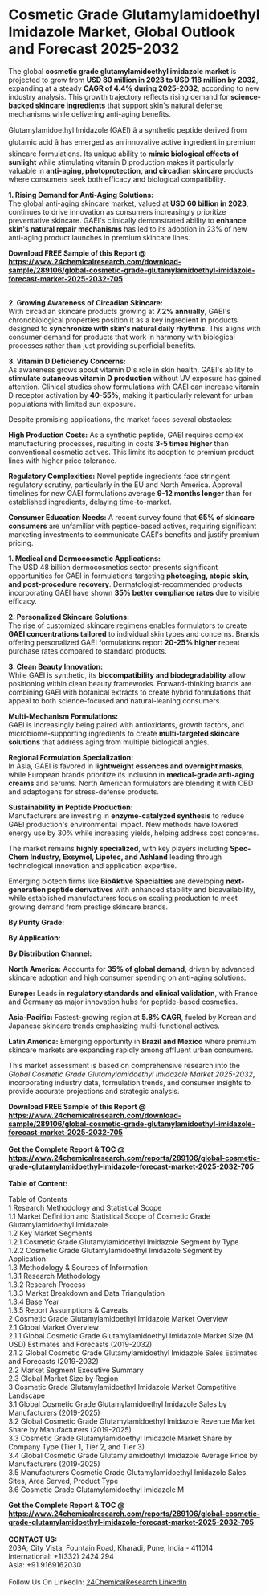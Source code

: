 <h1>Cosmetic Grade Glutamylamidoethyl Imidazole Market, Global Outlook and Forecast 2025-2032</h1><p>The global <strong>cosmetic grade glutamylamidoethyl imidazole market</strong> is projected to grow from <strong>USD 80 million in 2023 to USD 118 million by 2032</strong>, expanding at a steady <strong>CAGR of 4.4% during 2025-2032</strong>, according to new industry analysis. This growth trajectory reflects rising demand for <strong>science-backed skincare ingredients</strong> that support skin's natural defense mechanisms while delivering anti-aging benefits.</p><p>Glutamylamidoethyl Imidazole (GAEI) â a synthetic peptide derived from glutamic acid â has emerged as an innovative active ingredient in premium skincare formulations. Its unique ability to <strong>mimic biological effects of sunlight</strong> while stimulating vitamin D production makes it particularly valuable in <strong>anti-aging, photoprotection, and circadian skincare</strong> products where consumers seek both efficacy and biological compatibility.</p><p><strong>1. Rising Demand for Anti-Aging Solutions:</strong><br>
The global anti-aging skincare market, valued at <strong>USD 60 billion in 2023</strong>, continues to drive innovation as consumers increasingly prioritize preventative skincare. GAEI's clinically demonstrated ability to <strong>enhance skin's natural repair mechanisms</strong> has led to its adoption in 23% of new anti-aging product launches in premium skincare lines.</p><div><b>Download FREE Sample of this Report @ 
            <a href="https://www.24chemicalresearch.com/download-sample/289106/global-cosmetic-grade-glutamylamidoethyl-imidazole-forecast-market-2025-2032-705">
            https://www.24chemicalresearch.com/download-sample/289106/global-cosmetic-grade-glutamylamidoethyl-imidazole-forecast-market-2025-2032-705</a></b></div><br><p><strong>2. Growing Awareness of Circadian Skincare:</strong><br>
With circadian skincare products growing at <strong>7.2% annually</strong>, GAEI's chronobiological properties position it as a key ingredient in products designed to <strong>synchronize with skin's natural daily rhythms</strong>. This aligns with consumer demand for products that work in harmony with biological processes rather than just providing superficial benefits.</p><p><strong>3. Vitamin D Deficiency Concerns:</strong><br>
As awareness grows about vitamin D's role in skin health, GAEI's ability to <strong>stimulate cutaneous vitamin D production</strong> without UV exposure has gained attention. Clinical studies show formulations with GAEI can increase vitamin D receptor activation by <strong>40-55%</strong>, making it particularly relevant for urban populations with limited sun exposure.</p><p>Despite promising applications, the market faces several obstacles:</p><p><strong>High Production Costs:</strong> As a synthetic peptide, GAEI requires complex manufacturing processes, resulting in costs <strong>3-5 times higher</strong> than conventional cosmetic actives. This limits its adoption to premium product lines with higher price tolerance.</p><p><strong>Regulatory Complexities:</strong> Novel peptide ingredients face stringent regulatory scrutiny, particularly in the EU and North America. Approval timelines for new GAEI formulations average <strong>9-12 months longer</strong> than for established ingredients, delaying time-to-market.</p><p><strong>Consumer Education Needs:</strong> A recent survey found that <strong>65% of skincare consumers</strong> are unfamiliar with peptide-based actives, requiring significant marketing investments to communicate GAEI's benefits and justify premium pricing.</p><p><strong>1. Medical and Dermocosmetic Applications:</strong><br>
The USD 48 billion dermocosmetics sector presents significant opportunities for GAEI in formulations targeting <strong>photoaging, atopic skin, and post-procedure recovery</strong>. Dermatologist-recommended products incorporating GAEI have shown <strong>35% better compliance rates</strong> due to visible efficacy.</p><p><strong>2. Personalized Skincare Solutions:</strong><br>
The rise of customized skincare regimens enables formulators to create <strong>GAEI concentrations tailored</strong> to individual skin types and concerns. Brands offering personalized GAEI formulations report <strong>20-25% higher</strong> repeat purchase rates compared to standard products.</p><p><strong>3. Clean Beauty Innovation:</strong><br>
While GAEI is synthetic, its <strong>biocompatibility and biodegradability</strong> allow positioning within clean beauty frameworks. Forward-thinking brands are combining GAEI with botanical extracts to create hybrid formulations that appeal to both science-focused and natural-leaning consumers.</p><p><strong>Multi-Mechanism Formulations:</strong><br>
	GAEI is increasingly being paired with antioxidants, growth factors, and microbiome-supporting ingredients to create <strong>multi-targeted skincare solutions</strong> that address aging from multiple biological angles.</p><p><strong>Regional Formulation Specialization:</strong><br>
	In Asia, GAEI is favored in <strong>lightweight essences and overnight masks</strong>, while European brands prioritize its inclusion in <strong>medical-grade anti-aging creams</strong> and serums. North American formulators are blending it with CBD and adaptogens for stress-defense products.</p><p><strong>Sustainability in Peptide Production:</strong><br>
	Manufacturers are investing in <strong>enzyme-catalyzed synthesis</strong> to reduce GAEI production's environmental impact. New methods have lowered energy use by 30% while increasing yields, helping address cost concerns.</p><p>The market remains <strong>highly specialized</strong>, with key players including <strong>Spec-Chem Industry, Exsymol, Lipotec, and Ashland</strong> leading through technological innovation and application expertise.</p><p>Emerging biotech firms like <strong>BioAktive Specialties</strong> are developing <strong>next-generation peptide derivatives</strong> with enhanced stability and bioavailability, while established manufacturers focus on scaling production to meet growing demand from prestige skincare brands.</p><p><strong>By Purity Grade:</strong></p><p><strong>By Application:</strong></p><p><strong>By Distribution Channel:</strong></p><p><strong>North America:</strong> Accounts for <strong>35% of global demand</strong>, driven by advanced skincare adoption and high consumer spending on anti-aging solutions.</p><p><strong>Europe:</strong> Leads in <strong>regulatory standards and clinical validation</strong>, with France and Germany as major innovation hubs for peptide-based cosmetics.</p><p><strong>Asia-Pacific:</strong> Fastest-growing region at <strong>5.8% CAGR</strong>, fueled by Korean and Japanese skincare trends emphasizing multi-functional actives.</p><p><strong>Latin America:</strong> Emerging opportunity in <strong>Brazil and Mexico</strong> where premium skincare markets are expanding rapidly among affluent urban consumers.</p><p>This market assessment is based on comprehensive research into the <em>Global Cosmetic Grade Glutamylamidoethyl Imidazole Market 2025-2032</em>, incorporating industry data, formulation trends, and consumer insights to provide accurate projections and strategic analysis.</p><div><b>Download FREE Sample of this Report @ 
            <a href="https://www.24chemicalresearch.com/download-sample/289106/global-cosmetic-grade-glutamylamidoethyl-imidazole-forecast-market-2025-2032-705">
            https://www.24chemicalresearch.com/download-sample/289106/global-cosmetic-grade-glutamylamidoethyl-imidazole-forecast-market-2025-2032-705</a></b></div><br><div><b>Get the Complete Report & TOC @ 
            <a href="https://www.24chemicalresearch.com/reports/289106/global-cosmetic-grade-glutamylamidoethyl-imidazole-forecast-market-2025-2032-705">
            https://www.24chemicalresearch.com/reports/289106/global-cosmetic-grade-glutamylamidoethyl-imidazole-forecast-market-2025-2032-705</a></b></div><br>
            <b>Table of Content:</b><p>Table of Contents<br />
1 Research Methodology and Statistical Scope<br />
1.1 Market Definition and Statistical Scope of Cosmetic Grade Glutamylamidoethyl Imidazole<br />
1.2 Key Market Segments<br />
1.2.1 Cosmetic Grade Glutamylamidoethyl Imidazole Segment by Type<br />
1.2.2 Cosmetic Grade Glutamylamidoethyl Imidazole Segment by Application<br />
1.3 Methodology & Sources of Information<br />
1.3.1 Research Methodology<br />
1.3.2 Research Process<br />
1.3.3 Market Breakdown and Data Triangulation<br />
1.3.4 Base Year<br />
1.3.5 Report Assumptions & Caveats<br />
2 Cosmetic Grade Glutamylamidoethyl Imidazole Market Overview<br />
2.1 Global Market Overview<br />
2.1.1 Global Cosmetic Grade Glutamylamidoethyl Imidazole Market Size (M USD) Estimates and Forecasts (2019-2032)<br />
2.1.2 Global Cosmetic Grade Glutamylamidoethyl Imidazole Sales Estimates and Forecasts (2019-2032)<br />
2.2 Market Segment Executive Summary<br />
2.3 Global Market Size by Region<br />
3 Cosmetic Grade Glutamylamidoethyl Imidazole Market Competitive Landscape<br />
3.1 Global Cosmetic Grade Glutamylamidoethyl Imidazole Sales by Manufacturers (2019-2025)<br />
3.2 Global Cosmetic Grade Glutamylamidoethyl Imidazole Revenue Market Share by Manufacturers (2019-2025)<br />
3.3 Cosmetic Grade Glutamylamidoethyl Imidazole Market Share by Company Type (Tier 1, Tier 2, and Tier 3)<br />
3.4 Global Cosmetic Grade Glutamylamidoethyl Imidazole Average Price by Manufacturers (2019-2025)<br />
3.5 Manufacturers Cosmetic Grade Glutamylamidoethyl Imidazole Sales Sites, Area Served, Product Type<br />
3.6 Cosmetic Grade Glutamylamidoethyl Imidazole M</p><div><b>Get the Complete Report & TOC @ 
            <a href="https://www.24chemicalresearch.com/reports/289106/global-cosmetic-grade-glutamylamidoethyl-imidazole-forecast-market-2025-2032-705">
            https://www.24chemicalresearch.com/reports/289106/global-cosmetic-grade-glutamylamidoethyl-imidazole-forecast-market-2025-2032-705</a></b></div><br><b>CONTACT US:</b><br>
            203A, City Vista, Fountain Road, Kharadi, Pune, India - 411014<br>
            International: +1(332) 2424 294<br>
            Asia: +91 9169162030 <br><br>
            Follow Us On LinkedIn: <a href="https://www.linkedin.com/company/24chemicalresearch/">24ChemicalResearch LinkedIn</a>